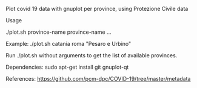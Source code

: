 Plot covid 19 data with gnuplot per province, using Protezione Civile data


Usage

./plot.sh province-name province-name ...

Example: ./plot.sh catania roma "Pesaro e Urbino"

Run ./plot.sh without arguments to get the list of available provinces.


Dependencies: sudo apt-get install git gnuplot-qt

References: https://github.com/pcm-dpc/COVID-19/tree/master/metadata 

